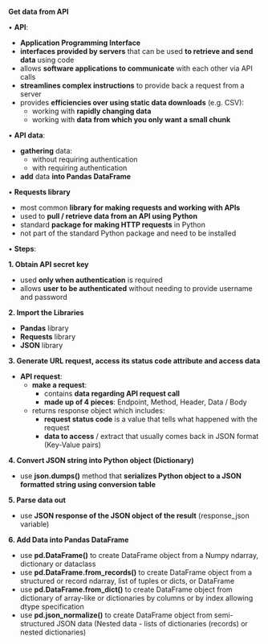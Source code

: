 **Get data from API**

• **API**:
- **Application Programming Interface**
- **interfaces provided by servers** that can be used **to retrieve and send data** using code
- allows **software applications to communicate** with each other via API calls   
- **streamlines complex instructions** to provide back a request from a server
- provides **efficiencies over using static data downloads** (e.g. CSV):
	- working with **rapidly changing data**
	- working with **data from which you only want a small chunk**

• **API data**:
- **gathering** data:
	- without requiring authentication
	- with requiring authentication
- **add** data **into Pandas DataFrame**

• **Requests library**
  
  - most common **library for making requests and working with APIs**
  - used to **pull / retrieve data from an API using Python**
  - standard **package for making HTTP requests** in Python
  - not part of the standard Python package and need to be installed

• **Steps**:

**1. Obtain API secret key**
  - used **only when authentication** is required
  - allows **user to be authenticated** without needing to provide username and password

**2. Import the Libraries**
  - **Pandas** library
  - **Requests** library
  - **JSON** library

**3. Generate URL request, access its status code attribute and access data**
  - **API request**:
    - **make a request**:
      	- contains **data regarding API request call**
      	- **made up of 4 pieces**: Endpoint, Method, Header, Data / Body
    - returns response object which includes:
      	- **request status code** is a value that tells what happened with the request
      	- **data to access** / extract that usually comes back in JSON format (Key-Value pairs)

**4. Convert JSON string into Python object (Dictionary)**
  - use **json.dumps()** method that **serializes Python object to a JSON formatted string using conversion table**

**5. Parse data out**
  - use **JSON response of the JSON object of the result** (response_json variable)

**6. Add Data into Pandas DataFrame**
  
  - use **pd.DataFrame()** to create DataFrame object from a Numpy ndarray, dictionary or dataclass
  - use **pd.DataFrame.from_records()** to create DataFrame object from a structured or record ndarray, list of tuples or dicts, or DataFrame
  - use **pd.DataFrame.from_dict()** to create DataFrame object from dictionary of array-like or dictionaries by columns or by index allowing dtype specification
  - use **pd.json_normalize()** to create DataFrame object from semi-structured JSON data (Nested data - lists of dictionaries (records) or nested dictionaries)
